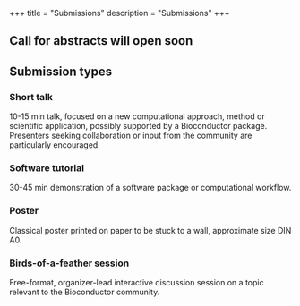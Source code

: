 +++
title = "Submissions"
description = "Submissions"
+++

<!-- ## Submission is open

[Access the EuroBioC2022 Conference submission portal at https://openreview.net/group?id=bioconductor.org/BioC/2021/Conference](https://openreview.net/group?id=bioconductor.org/BioC/2021/Conference) -->

## Call for abstracts will open soon
<!--* New! Deadline extended to March 16, 2021: Abstract submission closes
* Abstract submission is now closed. All submissions are currently under review.
* April 16, 2021: Notification of decision
* Registration will open soon
* August 4-6, 2021: EuroBioC2022
-->

## Submission types

### Short talk
10-15 min talk, focused on a new computational approach, method or scientific application, possibly supported by a Bioconductor package. Presenters seeking collaboration or input from the community are particularly encouraged.

### Software tutorial
30-45 min demonstration of a software package or computational workflow.

<!--
### Long workshop
1.5 - 2 hour interactive workshop, where participants will be expected to have the time and opportunity to follow along and perform analysis themselves.
-->

### Poster
Classical poster printed on paper to be stuck to a wall, approximate size DIN A0.
<!--
can be submitted and displayed/presented as plain pdf posters, shiny apps, web pages, ... be creative! Posters will be presented in a dedicated remote session.
-->

### Birds-of-a-feather session
Free-format, organizer-lead interactive discussion session on a topic relevant to the Bioconductor community.

